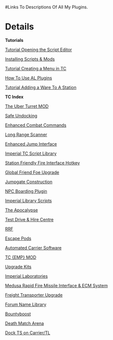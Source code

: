 #Links To Descriptions Of All My Plugins.



# Details #

**Tutorials**

<a href='http://forum.egosoft.com/viewtopic.php?t=218655'>Tutorial Opening the Script Editor</a>


<a href='http://forum.egosoft.com/viewtopic.php?t=292291'>Installing Scripts & Mods</a>


<a href='http://forum.egosoft.com/viewtopic.php?t=218654'>Tutorial Creating a Menu in TC</a>


<a href='http://www.arcl07.dsl.pipex.com/x3tc/alplug.menu.htm'>How To Use AL Plugins</a>


<a href='http://forum.egosoft.com/viewtopic.php?t=273123'>Tutorial Adding a Ware To A Station</a>

**TC Index**


<a href='http://forum.egosoft.com/viewtopic.php?p=3630814'>The Uber Turret MOD</a>

<a href='http://forum.egosoft.com/viewtopic.php?p=3470629'>Safe Undocking</a>


<a href='http://forum.egosoft.com/viewtopic.php?t=291059'>Enhanced Combat Commands</a>

<a href='http://forum.egosoft.com/viewtopic.php?p=3252549'>Long Range Scanner</a>

<a href='http://forum.egosoft.com/viewtopic.php?p=3194420'>Enhanced Jump Interface</a>



<a href='http://forum.egosoft.com/viewtopic.php?p=3207972'>Imperial TC Script Library</a>

<a href='http://forum.egosoft.com/viewtopic.php?t=259989'>Station Friendly Fire Interface Hotkey</a>

<a href='http://forum.egosoft.com/viewtopic.php?t=270139'>Global Friend Foe Upgrade</a>


<a href='http://forum.egosoft.com/viewtopic.php?t=273258'>Jumpgate Construction</a>


<a href='http://forum.egosoft.com/viewtopic.php?t=265483'>NPC Boarding Plugin</a>


<a href='http://forum.egosoft.com/viewtopic.php?t=248002'>Imperial Library Scripts</a>


<a href='http://forum.egosoft.com/viewtopic.php?t=241270'>The Apocalypse</a>

<a href='http://forum.egosoft.com/viewtopic.php?t=250699'>Test Drive & Hire Centre</a>

<a href='http://forum.egosoft.com/viewtopic.php?t=233908'>RRF</a>


<a href='http://forum.egosoft.com/viewtopic.php?p=2904904'>Escape Pods</a>

<a href='http://forum.egosoft.com/viewtopic.php?t=237731'>Automated Carrier Software</a>


<a href='http://forum.egosoft.com/viewtopic.php?p=2606713'>TC {EMP} MOD</a>


<a href='http://forum.egosoft.com/viewtopic.php?t=220579'>Upgrade Kits</a>


<a href='http://forum.egosoft.com/viewtopic.php?t=231478'>Imperial Laboratories</a>


<a href='http://forum.egosoft.com/viewtopic.php?t=218502'>Medusa Rapid Fire Missile Interface & ECM System</a>


<a href='http://forum.egosoft.com/viewtopic.php?t=218111'>Freight Transporter Upgrade</a>


<a href='http://forum.egosoft.com/viewtopic.php?t=219484'>Forum Name Library</a>



<a href='http://forum.egosoft.com/viewtopic.php?t=225155'>Bountyboost</a>

<a href='http://forum.egosoft.com/viewtopic.php?t=225665'>Death Match Arena</a>


<a href='http://forum.egosoft.com/viewtopic.php?p=2645892'>Dock TS on Carrier/TL</a>